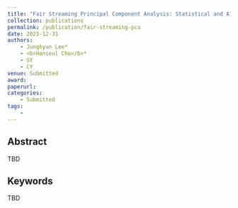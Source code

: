 ```yaml
---
title: "Fair Streaming Principal Component Analysis: Statistical and Algorithmic Viewpoint"
collection: publications
permalink: /publication/fair-streaming-pca
date: 2023-12-31
authors:
    - Junghyun Lee*
    - <b>Hanseul Cho</b>*
    - SY
    - CY
venue: Submitted
award: 
paperurl: 
categories: 
    - Submitted
tags:
    -
---
```


## Abstract

TBD

## Keywords

TBD